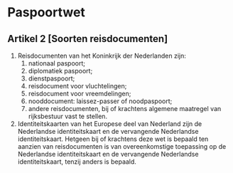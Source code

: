 # Paspoortwet
## Artikel 2 [Soorten reisdocumenten]
1. Reisdocumenten van het Koninkrijk der Nederlanden zijn:
    1. nationaal paspoort;
    2. diplomatiek paspoort;
    3. dienstpaspoort;
    4. reisdocument voor vluchtelingen;
    5. reisdocument voor vreemdelingen;
    6. nooddocument: laissez-passer of noodpaspoort;
    7. andere reisdocumenten, bij of krachtens algemene maatregel van rijksbestuur vast te stellen.
2. Identiteitskaarten van het Europese deel van Nederland zijn de Nederlandse identiteitskaart en de vervangende Nederlandse identiteitskaart. Hetgeen bij of krachtens deze wet is bepaald ten aanzien van reisdocumenten is van overeenkomstige toepassing op de Nederlandse identiteitskaart en de vervangende Nederlandse identiteitskaart, tenzij anders is bepaald.